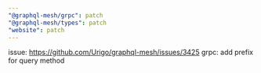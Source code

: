 ```yaml
---
"@graphql-mesh/grpc": patch
"@graphql-mesh/types": patch
"website": patch
---
```

issue: https://github.com/Urigo/graphql-mesh/issues/3425
grpc: add prefix for query method

